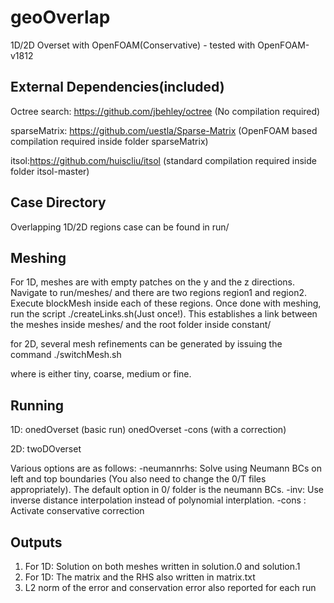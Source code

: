 # geoOverlap
 1D/2D Overset with OpenFOAM(Conservative) - tested with OpenFOAM-v1812
 
 
External Dependencies(included)
-------------------------------
Octree search: https://github.com/jbehley/octree  (No compilation required)

sparseMatrix: https://github.com/uestla/Sparse-Matrix (OpenFOAM based compilation required inside folder sparseMatrix)

itsol:https://github.com/huiscliu/itsol (standard compilation required inside folder itsol-master)
 
Case Directory
---------------
Overlapping 1D/2D regions case can be found in run/

Meshing
--------
For 1D, meshes are with empty patches on the y and the z directions. Navigate to run/meshes/ and there are two regions region1 and region2. Execute blockMesh inside each of these regions. Once done with meshing, run the script ./createLinks.sh(Just once!). This establishes a link between the meshes inside meshes/ and the root folder inside constant/ 

for 2D, several mesh refinements can be generated by issuing the command
./switchMesh.sh <refinementLevel>
 
where <refinementLeve> is either tiny, coarse, medium or fine. 

Running
--------

1D:
onedOverset (basic run)
onedOverset -cons (with a correction)

2D:
twoDOverset  <options>

Various options are as follows:
-neumannrhs:  Solve using Neumann BCs on left and top boundaries (You also need to change the 0/T files appropriately). The default option in 0/ folder is the neumann BCs.
-inv:         Use inverse distance interpolation instead of polynomial interplation.
-cons      :  Activate conservative correction


Outputs
-------
1. For 1D: Solution on both meshes written in solution.0 and solution.1
2. For 1D: The matrix and the RHS also written in matrix.txt
3. L2 norm of the error and conservation error also reported for each run

